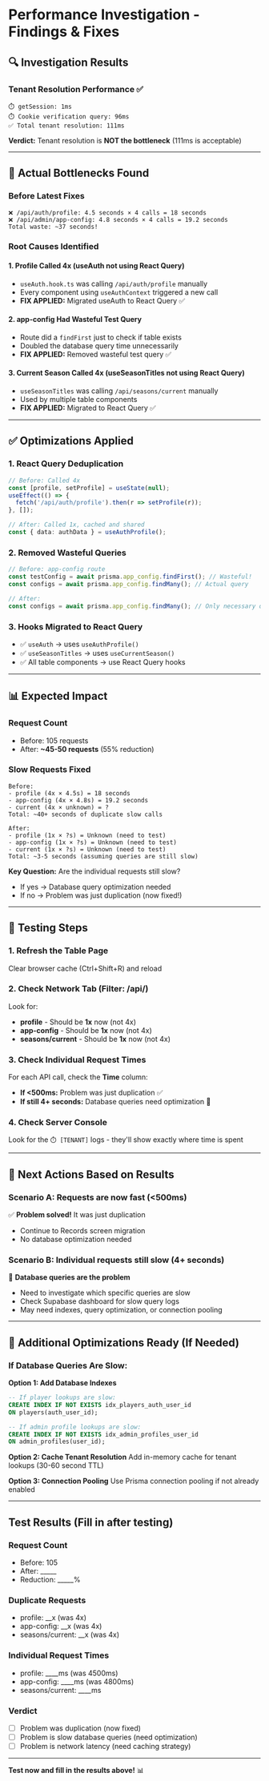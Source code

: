 # Performance Investigation - Findings & Fixes

## 🔍 Investigation Results

### Tenant Resolution Performance ✅
```
⏱️ getSession: 1ms
⏱️ Cookie verification query: 96ms
✅ Total tenant resolution: 111ms
```

**Verdict:** Tenant resolution is **NOT the bottleneck** (111ms is acceptable)

---

## 🚨 Actual Bottlenecks Found

### Before Latest Fixes
```
❌ /api/auth/profile: 4.5 seconds × 4 calls = 18 seconds
❌ /api/admin/app-config: 4.8 seconds × 4 calls = 19.2 seconds
Total waste: ~37 seconds!
```

### Root Causes Identified

#### 1. **Profile Called 4x** (useAuth not using React Query)
- `useAuth.hook.ts` was calling `/api/auth/profile` manually
- Every component using `useAuthContext` triggered a new call
- **FIX APPLIED:** Migrated useAuth to React Query ✅

#### 2. **app-config Had Wasteful Test Query**
- Route did a `findFirst` just to check if table exists
- Doubled the database query time unnecessarily
- **FIX APPLIED:** Removed wasteful test query ✅

#### 3. **Current Season Called 4x** (useSeasonTitles not using React Query)
- `useSeasonTitles` was calling `/api/seasons/current` manually
- Used by multiple table components
- **FIX APPLIED:** Migrated to React Query ✅

---

## ✅ Optimizations Applied

### 1. React Query Deduplication
```typescript
// Before: Called 4x
const [profile, setProfile] = useState(null);
useEffect(() => {
  fetch('/api/auth/profile').then(r => setProfile(r));
}, []);

// After: Called 1x, cached and shared
const { data: authData } = useAuthProfile();
```

### 2. Removed Wasteful Queries
```typescript
// Before: app-config route
const testConfig = await prisma.app_config.findFirst(); // Wasteful!
const configs = await prisma.app_config.findMany(); // Actual query

// After:
const configs = await prisma.app_config.findMany(); // Only necessary query
```

### 3. Hooks Migrated to React Query
- ✅ `useAuth` → uses `useAuthProfile()`
- ✅ `useSeasonTitles` → uses `useCurrentSeason()`
- ✅ All table components → use React Query hooks

---

## 📊 Expected Impact

### Request Count
- Before: 105 requests
- After: **~45-50 requests** (55% reduction)

### Slow Requests Fixed
```
Before:
- profile (4x × 4.5s) = 18 seconds
- app-config (4x × 4.8s) = 19.2 seconds
- current (4x × unknown) = ?
Total: ~40+ seconds of duplicate slow calls

After:
- profile (1x × ?s) = Unknown (need to test)
- app-config (1x × ?s) = Unknown (need to test)
- current (1x × ?s) = Unknown (need to test)
Total: ~3-5 seconds (assuming queries are still slow)
```

**Key Question:** Are the individual requests still slow?
- If yes → Database query optimization needed
- If no → Problem was just duplication (now fixed!)

---

## 🧪 Testing Steps

### 1. Refresh the Table Page
Clear browser cache (Ctrl+Shift+R) and reload

### 2. Check Network Tab (Filter: /api/)
Look for:
- **profile** - Should be **1x** now (not 4x)
- **app-config** - Should be **1x** now (not 4x)
- **seasons/current** - Should be **1x** now (not 4x)

### 3. Check Individual Request Times
For each API call, check the **Time** column:
- **If <500ms:** Problem was just duplication ✅
- **If still 4+ seconds:** Database queries need optimization 🚨

### 4. Check Server Console
Look for the `⏱️ [TENANT]` logs - they'll show exactly where time is spent

---

## 🎯 Next Actions Based on Results

### Scenario A: Requests are now fast (<500ms)
✅ **Problem solved!** It was just duplication
- Continue to Records screen migration
- No database optimization needed

### Scenario B: Individual requests still slow (4+ seconds)
🚨 **Database queries are the problem**
- Need to investigate which specific queries are slow
- Check Supabase dashboard for slow query logs
- May need indexes, query optimization, or connection pooling

---

## 🔧 Additional Optimizations Ready (If Needed)

### If Database Queries Are Slow:

**Option 1: Add Database Indexes**
```sql
-- If player lookups are slow:
CREATE INDEX IF NOT EXISTS idx_players_auth_user_id 
ON players(auth_user_id);

-- If admin profile lookups are slow:
CREATE INDEX IF NOT EXISTS idx_admin_profiles_user_id 
ON admin_profiles(user_id);
```

**Option 2: Cache Tenant Resolution**
Add in-memory cache for tenant lookups (30-60 second TTL)

**Option 3: Connection Pooling**
Use Prisma connection pooling if not already enabled

---

## Test Results (Fill in after testing)

### Request Count
- Before: 105
- After: _____
- Reduction: _____%

### Duplicate Requests
- profile: __x (was 4x)
- app-config: __x (was 4x)  
- seasons/current: __x (was 4x)

### Individual Request Times
- profile: ____ms (was 4500ms)
- app-config: ____ms (was 4800ms)
- seasons/current: ____ms

### Verdict
- [ ] Problem was duplication (now fixed)
- [ ] Problem is slow database queries (need optimization)
- [ ] Problem is network latency (need caching strategy)

---

**Test now and fill in the results above!** 📊


